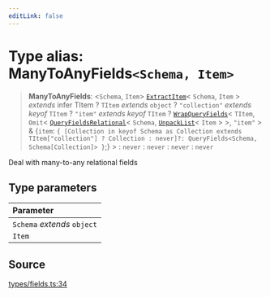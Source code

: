 ```yaml
---
editLink: false
---
```


# Type alias: ManyToAnyFields`<Schema, Item>`

> **ManyToAnyFields**: \<`Schema`, `Item`\> [`ExtractItem`](type-alias.ExtractItem.md)\< `Schema`, `Item` \> _extends_
> infer TItem ? `TItem` _extends_ `object` ? `"collection"` _extends_ _keyof_ `TItem` ? `"item"` _extends_ _keyof_
> `TItem` ? [`WrapQueryFields`](type-alias.WrapQueryFields.md)\< `TItem`, `Omit`\<
> [`QueryFieldsRelational`](type-alias.QueryFieldsRelational.md)\< `Schema`, [`UnpackList`](type-alias.UnpackList.md)\<
> `Item` \> \>, `"item"` \> & \{`item`:
> `{ [Collection in keyof Schema as Collection extends TItem["collection"] ? Collection : never]?: QueryFields<Schema, Schema[Collection]> }`;}
> \> : `never` : `never` : `never` : `never`

Deal with many-to-any relational fields

## Type parameters

| Parameter                   |
| :-------------------------- |
| `Schema` _extends_ `object` |
| `Item`                      |

## Source

[types/fields.ts:34](https://github.com/directus/directus/blob/7789a6c53/sdk/src/types/fields.ts#L34)
